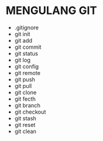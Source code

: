 # MENGULANG GIT 

- .gitignore
- git init
- git add
- git commit
- git status
- git log
- git config
- git remote
- git push
- git pull
- git clone
- git fecth
- git branch
- git checkout
- git stash
- git reset
- git clean